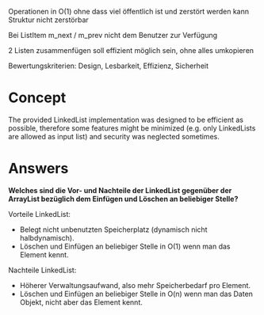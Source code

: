 Operationen in O(1) ohne dass viel öffentlich ist und zerstört werden kann
Struktur nicht zerstörbar

Bei ListItem m_next / m_prev nicht dem Benutzer zur Verfügung

2 Listen zusammenfügen soll effizient möglich sein, ohne alles umkopieren


Bewertungskriterien: Design, Lesbarkeit, Effizienz, Sicherheit

# Concept

The provided LinkedList implementation was designed to be efficient as possible, therefore some features might be minimized (e.g. only LinkedLists are allowed as input list) and security was neglected sometimes. 

# Answers

**Welches sind die Vor- und Nachteile der LinkedList gegenüber der ArrayList bezüglich dem Einfügen und Löschen an beliebiger Stelle?**

Vorteile LinkedList:
* Belegt nicht unbenutzten Speicherplatz (dynamisch nicht halbdynamisch).
* Löschen und Einfügen an beliebiger Stelle in O(1) wenn man das Element kennt.

Nachteile LinkedList:
* Höherer Verwaltungsaufwand, also mehr Speicherbedarf pro Element.
* Löschen und Einfügen an beliebiger Stelle in O(n) wenn man das Daten Objekt, nicht aber das Element kennt.